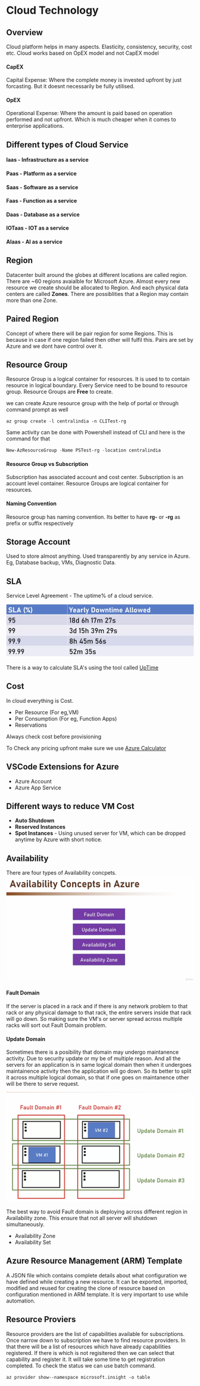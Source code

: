 # Cloud Technology

## Overview

Cloud platform helps in many aspects. Elasticity, consistency, security, cost etc. Cloud works based on OpEX model and not CapEX model

#### CapEX
Capital Expense: Where the complete money is invested upfront by just forcasting. But it doesnt necessarily be fully utilised.

#### OpEX
Operational Expense: Where the amount is paid based on operation performed and not upfront. Which is much cheaper when it comes to enterprise applications.

## Different types of Cloud Service

#### Iaas - Infrastructure as a service
#### Paas - Platform as a service
#### Saas - Software as a service
#### Faas - Function as a service
#### Daas - Database as a service
#### IOTaas - IOT as a service
#### AIaas - AI as a service

## Region
Datacenter built around the globes at different locations are called region. There are ~60 regions avaialble for Microsoft Azure. Almost every new resource we create should be allocated to Region. And each physical data centers are called **Zones**. There are possiblities that a Region may contain more than one Zone.

## Paired Region
Concept of where there will be pair region for some Regions. This is because in case if one region failed then other will fulfil this. Pairs are set by Azure and we dont have control over it.

## Resource Group
Resource Group is a logical container for resources. It is used to to contain resource in logical boundary. Every Service need to be bound to resource group. Resource Groups are **Free** to create.

we can create Azure resource group with the help of portal or through command prompt as well


```shell
az group create -l centralindia -n CLITest-rg
```
Same activity can be done with Powershell instead of CLI and here is the command for that

```powershell
New-AzResourceGroup -Name PSTest-rg -location centralindia
```

#### Resource Group vs Subscription
Subscription has associated account and cost center. Subscription is an account level container. Resource Groups are logical container for resources.

#### Naming Convention
Resource group has naming convention. Its better to have **rg-** or **-rg** as prefix or suffix respectively

## Storage Account
Used to store almost anything. Used transparently by any service in Azure. Eg, Database backup, VMs, Diagnostic Data.

## SLA
Service Level Agreement - The uptime% of a cloud service.

![Alt text](SLA.png?raw=true "SLA")

There is a way to calculate SLA's using the tool called [UpTime](https://uptime.is)

## Cost
In cloud everything is Cost.
- Per Resource (For eg,VM)
- Per Consumption (For eg, Function Apps)
- Reservations

Always check cost before provisioning

To Check any pricing upfront make sure we use [Azure Calculator](https://azure.microsoft.com/en-in/pricing/calculator/)


## VSCode Extensions for Azure
- Azure Account
- Azure App Service

## Different ways to reduce VM Cost
- **Auto Shutdown**
- **Reserved Instances**
- **Spot Instances** - Using unused server for VM, which can be dropped anytime by Azure with short notice.

## Availability
There are four types of Availability concpets.
![Availability](Availability.png?raw=true "Availability")

#### Fault Domain
If the server is placed in a rack and if there is any network problem to that rack or any physical damage to that rack, the entire servers inside that rack will go down. So making sure the VM's or server spread across multiple racks will sort out Fault Domain problem.

#### Update Domain
Sometimes there is a posibility that domain may undergo maintanence activity. Due to security update or my be of multiple reason. And all the servers for an application is in same logical domain then when it undergoes maintainence activity then the application will go down. So its better to split it across multiple logical domain, so that if one goes on maintanence other will be there to serve request.

![FaultDomain](FaultDomain.png "Fault Domain")

The best way to avoid Fault domain is deploying across different region in Availability zone. This ensure that not all server will shutdown simultaneously.

- Availability Zone
- Availability Set

## Azure Resource Management (ARM) Template
A JSON file which contains complete details about what configuration we have defined while creating a new resource.
It can be exported, imported, modified and reused for creating the clone of resource based on configuration mentioned in ARM template. It is very important to use while automation.

## Resource Proviers
Resource providers are the list of capabilities available for subscriptions. Once narrow down to subscription we have to find resource providers. In that there will be a list of resources which have already capabilities registered. If there is which is not regisitered then we can select that capability and register it. It will take some time to get registration completed. To check the status we can use batch command. 

```shell
az provider show--namespace microsoft.insight -o table
```
